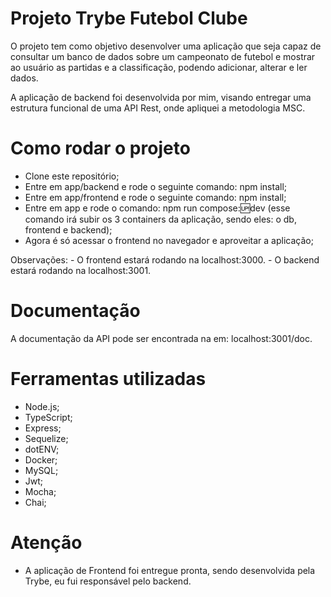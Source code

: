 # Projeto Trybe Futebol Clube

  O projeto tem como objetivo desenvolver uma aplicação que seja capaz de consultar um banco de dados sobre um campeonato de futebol e mostrar ao usuário as partidas e a classificação, podendo adicionar, alterar e ler dados.

  A aplicação de backend foi desenvolvida por mim, visando entregar uma estrutura funcional de uma API Rest, onde apliquei a metodologia MSC.

# Como rodar o projeto

  - Clone este repositório;
  - Entre em app/backend e rode o seguinte comando: npm install;
  - Entre em app/frontend e rode o seguinte comando: npm install;
  - Entre em app e rode o comando: npm run compose::up:dev (esse comando irá subir os 3 containers da aplicação, sendo eles: o db, frontend e backend);
  - Agora é só acessar o frontend no navegador e aproveitar a aplicação;

  Observações:
    - O frontend estará rodando na localhost:3000.
    - O backend estará rodando na localhost:3001.

# Documentação

  A documentação da API pode ser encontrada na em: localhost:3001/doc.

# Ferramentas utilizadas

  - Node.js;
  - TypeScript;
  - Express;
  - Sequelize;
  - dotENV;
  - Docker;
  - MySQL;
  - Jwt;
  - Mocha;
  - Chai;

# Atenção

  - A aplicação de Frontend foi entregue pronta, sendo desenvolvida pela Trybe, eu fui responsável pelo backend.

